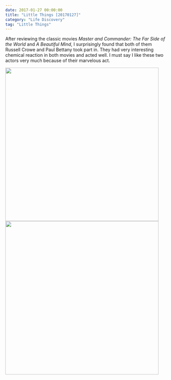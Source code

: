 ```yaml
---
date: 2017-01-27 00:00:00
title: "Little Things [20170127]"
category: "Life Discovery"
tag: "Little Things"
---
```


After reviewing the classic	movies *Master and Commander: The Far Side of the World* and *A Beautiful Mind*, I surprisingly found that both of them Russell Crowe and Paul Bettany took part in. They had very interesting chemical reaction in both movies and acted well. I must say I like these two actors very much because of their marvelous act.

<img class="img-responsive center-block" src="https://raw.githubusercontent.com/joshua19881228/my_blogs/master/Life_Discovery/Little_Things/figures/MasterAndCommander.jpg" alt="" width="480"/>

<img class="img-responsive center-block" src="https://raw.githubusercontent.com/joshua19881228/my_blogs/master/Life_Discovery/Little_Things/figures/ABeautifulMind.jpg" alt="" width="480"/>